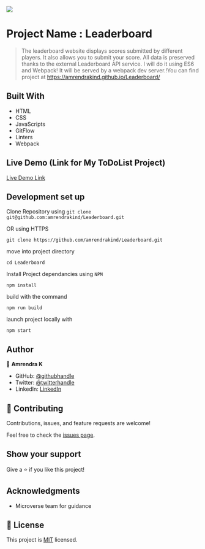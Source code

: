 
![](https://img.shields.io/badge/Microverse-blueviolet)

# Project Name : Leaderboard

>The leaderboard website displays scores submitted by different players. It also allows you to submit your score. All data is preserved thanks to the external Leaderboard API service. I will do it using ES6 and Webpack! It will be served by a webpack dev server.!You can find project at https://amrendrakind.github.io/Leaderboard/


## Built With

- HTML
- CSS
- JavaScripts
- GitFlow
- Linters
- Webpack


## Live Demo (Link for My ToDoList Project)

[Live Demo Link](https://amrendrakind.github.io/Leaderboard)


## Development set up

Clone Repository  using 
`git clone git@github.com:amrendrakind/Leaderboard.git` 

OR  using HTTPS

`git clone https://github.com/amrendrakind/Leaderboard.git` 

move into project directory

`cd Leaderboard`

Install  Project dependancies using `NPM` 

`npm install`

build with the command 

`npm run build`

launch project locally with 

`npm start`

## Author

👤 **Amrendra K**

- GitHub: [@githubhandle](https://github.com/amrendrakind)
- Twitter: [@twitterhandle](https://twitter.com/amrendrak_)
- LinkedIn: [LinkedIn](https://linkedin.com/in/amrendraakumar)


## 🤝 Contributing

Contributions, issues, and feature requests are welcome!

Feel free to check the [issues page](../../issues/).

## Show your support

Give a ⭐️ if you like this project!

## Acknowledgments

- Microverse team for guidance

## 📝 License

This project is [MIT](./MIT.md) licensed.
